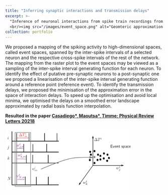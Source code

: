 ```yaml
---
title: "Inferring synaptic interactions and transmission delays"
excerpt: >-
  "Inference of neuronal interactions from spike train recordings from a geometric approximation of the inter-spike interval generating function of each recorded neuron - **with Jose Casadiego, Dimitra Maoutsa, Marc Timme**"
  <br/><img src="/images/event_space.png" alt="Geomteric approximation of inter-spike interval generating function—Dimitra Maoutsa" width="460" style="display:block; margin:0 auto;" />
collection: portfolio
---
```




We proposed a mapping of the spiking activity to high-dimensional spaces, called event spaces, spanned by the inter-spike intervals of a selected neuron and the respective cross-spike intervals of the rest of the network. The mapping from the raster plot to the event spaces may be viewed as a sampling of the inter-spike interval generating function for each neuron. To identify the effect of putative pre-synaptic neurons to a post-synaptic one we proposed a linearisation of the inter-spike interval generating function around a reference point (reference event).
To identify the transmission delays, we proposed the minimisation of the approximation error in the space of interaction delays. To speed up the optimisation and avoid local minima, we optimised the delays on a smoothed error landscape approximated by radial basis function interpolation.


**Resulted in the paper [Casadiego*, Maoutsa*, Timme; Physical Review Letters 20218](https://gitlab.com/di.ma/Connectivity_from_event_timing_patterns/-/blob/master/PhysRevLett.121.054101.pdf)**


<img src='/images/event_space.png' alt="Mapping from raster plot to event spaces - Dimitra Maoutsa" style="max-width:600px; width:80%;" style="display:block; margin:0 auto;" >
